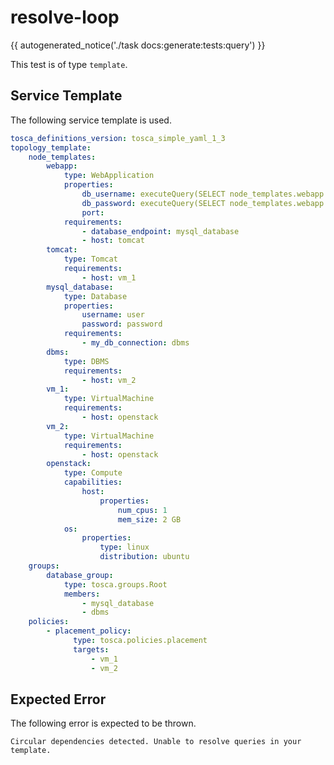 # resolve-loop

{{ autogenerated_notice('./task docs:generate:tests:query') }}


This test is of type `template`.

## Service Template

The following service template is used.

```yaml linenums="1" title="tests/query/resolve-loop/template.yaml"
tosca_definitions_version: tosca_simple_yaml_1_3
topology_template:
    node_templates:
        webapp:
            type: WebApplication
            properties:
                db_username: executeQuery(SELECT node_templates.webapp.properties.db_password)
                db_password: executeQuery(SELECT node_templates.webapp.properties.db_username)
                port:
            requirements:
                - database_endpoint: mysql_database
                - host: tomcat
        tomcat:
            type: Tomcat
            requirements:
                - host: vm_1
        mysql_database:
            type: Database
            properties:
                username: user
                password: password
            requirements:
                - my_db_connection: dbms
        dbms:
            type: DBMS
            requirements:
                - host: vm_2
        vm_1:
            type: VirtualMachine
            requirements:
                - host: openstack
        vm_2:
            type: VirtualMachine
            requirements:
                - host: openstack
        openstack:
            type: Compute
            capabilities:
                host:
                    properties:
                        num_cpus: 1
                        mem_size: 2 GB
            os:
                properties:
                    type: linux
                    distribution: ubuntu
    groups:
        database_group:
            type: tosca.groups.Root
            members:
                - mysql_database
                - dbms
    policies:
        - placement_policy:
              type: tosca.policies.placement
              targets:
                  - vm_1
                  - vm_2
```


## Expected Error

The following error is expected to be thrown.

```text linenums="1"
Circular dependencies detected. Unable to resolve queries in your template.
```

